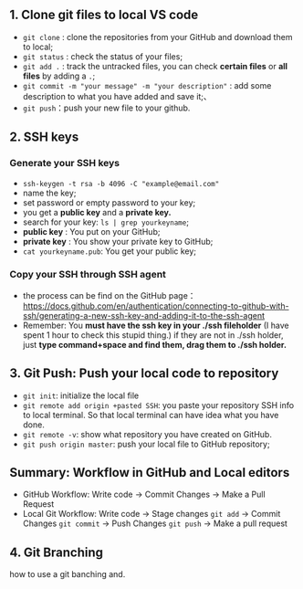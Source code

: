 ## 1. Clone git files to local VS code 
- `git clone` : clone the repositories from your GitHub and download them to local;
- `git status` : check the status of your files; 
- `git add .` : track the untracked files, you can check **certain files** or **all files** by adding a `.`;
- `git commit -m "your message" -m "your description"` : add some description to what you have added and save it;、
- `git push`：push your new file to your github.

## 2. SSH keys
### Generate your SSH keys
- `ssh-keygen -t rsa -b 4096 -C "example@email.com"`
- name the key;
- set password or empty password to your key;
- you get a **public key** and a **private key.**
- search for your key: `ls | grep yourkeyname`;
- **public key** : You put on your GitHub;
- **private key** : You show your private key to GitHub;
- `cat yourkeyname.pub`: You get your public key;

### Copy your SSH through SSH agent
- the process can be find on the GitHub page： https://docs.github.com/en/authentication/connecting-to-github-with-ssh/generating-a-new-ssh-key-and-adding-it-to-the-ssh-agent
- Remember: You **must have the ssh key in your ./ssh fileholder** (I have spent 1 hour to check this stupid thing.) if they are not in ./ssh holder, just **type command+space and find them, drag them to ./ssh holder.**
 

## 3. Git Push: Push your local code to repository
- `git init`: initialize the local file 
-  `git remote add origin +pasted SSH`: you paste your repository SSH info to local terminal. So that local terminal can have idea what you have done. 
- `git remote -v`: show what repository you have created on GitHub. 
- `git push origin master`: push your local file to GitHub repository;

## Summary: Workflow in GitHub and Local editors
- GitHub Workflow: Write code → Commit Changes → Make a Pull Request
- Local Git Workflow: Write code → Stage changes `git add` → Commit Changes `git commit` → Push Changes `git push` → Make a pull request

## 4. Git  Branching
how to use a git banching and.
